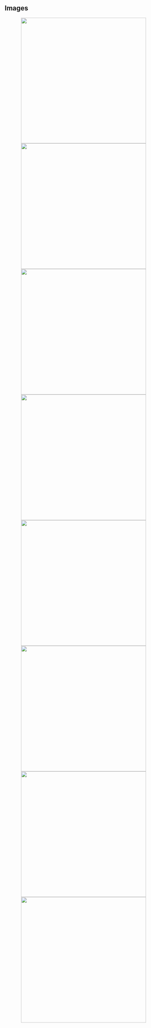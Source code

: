 ## Images
<p align="center">
  <img src="https://github.com/user-attachments/assets/94960d8b-fa2f-477a-bc8a-c575ba5eebcb" width="400">
  <img src="https://github.com/user-attachments/assets/81a0df01-c0aa-48fe-853c-cb263a0ebd76" width="400">
  <img src="https://github.com/user-attachments/assets/cbd3123b-f9be-4cf2-9999-ab7e287ec588" width="400">
  <img src="https://github.com/user-attachments/assets/16e0570f-1585-4dab-94d4-6be1dababda7" width="400">
  <img src="https://github.com/user-attachments/assets/87164430-49fa-4ba9-8c21-2dc8707e1ce5" width="400">
  <img src="https://github.com/user-attachments/assets/69eec257-fc2f-4691-970c-a9ef6a2e9b12" width="400">
  <img src="https://github.com/user-attachments/assets/8dd11db4-d614-42bd-9ec4-59d54d67e2b0" width="400">
  <img src="https://github.com/user-attachments/assets/4dc956b6-1355-42af-8315-468872804307" width="400">

</p>
